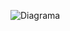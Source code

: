 ![Diagrama](https://user-images.githubusercontent.com/81721326/134825505-4268866f-8534-4516-b730-0584fc7ed439.png)
